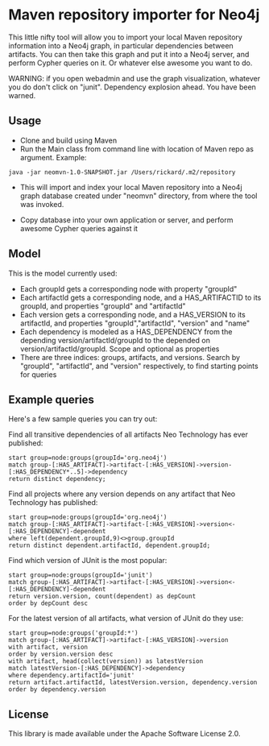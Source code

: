 Maven repository importer for Neo4j
============================================================

This little nifty tool will allow you to import your local Maven repository information into a Neo4j graph, in particular dependencies between artifacts. You can then
take this graph and put it into a Neo4j server, and perform Cypher queries on it. Or whatever else awesome you want to do.

WARNING: if you open webadmin and use the graph visualization, whatever you do don't click on "junit". Dependency explosion ahead. You have been warned.

Usage
-----
* Clone and build using Maven
* Run the Main class from command line with location of Maven repo as argument. Example:
```
java -jar neomvn-1.0-SNAPSHOT.jar /Users/rickard/.m2/repository
```

* This will import and index your local Maven repository into a Neo4j graph database created under "neomvn" directory, from where the tool was invoked.

* Copy database into your own application or server, and perform awesome Cypher queries against it

Model
-----
This is the model currently used:
* Each groupId gets a corresponding node with property "groupId"
* Each artifactId gets a corresponding node, and a HAS_ARTIFACTID to its groupId, and properties "groupId" and "artifactId"
* Each version gets a corresponding node, and a HAS_VERSION to its artifactId, and properties "groupId","artifactId", "version" and "name"
* Each dependency is modeled as a HAS_DEPENDENCY from the depending version/artifactId/groupId to the depended on version/artifactId/groupId. Scope and optional as properties
* There are three indices: groups, artifacts, and versions. Search by "groupId", "artifactId", and "version" respectively, to find starting points for queries

Example queries
---------------
Here's a few sample queries you can try out:

Find all transitive dependencies of all artifacts Neo Technology has ever published:
```
start group=node:groups(groupId='org.neo4j')
match group-[:HAS_ARTIFACT]->artifact-[:HAS_VERSION]->version-[:HAS_DEPENDENCY*..5]->dependency
return distinct dependency;
```

Find all projects where any version depends on any artifact that Neo Technology has published:
```
start group=node:groups(groupId='org.neo4j')
match group-[:HAS_ARTIFACT]->artifact-[:HAS_VERSION]->version<-[:HAS_DEPENDENCY]-dependent
where left(dependent.groupId,9)<>group.groupId
return distinct dependent.artifactId, dependent.groupId;
```

Find which version of JUnit is the most popular:
```
start group=node:groups(groupId='junit')
match group-[:HAS_ARTIFACT]->artifact-[:HAS_VERSION]->version<-[:HAS_DEPENDENCY]-dependent
return version.version, count(dependent) as depCount
order by depCount desc
```

For the latest version of all artifacts, what version of JUnit do they use:
```
start group=node:groups('groupId:*')
match group-[:HAS_ARTIFACT]->artifact-[:HAS_VERSION]->version
with artifact, version
order by version.version desc
with artifact, head(collect(version)) as latestVersion
match latestVersion-[:HAS_DEPENDENCY]->dependency
where dependency.artifactId='junit'
return artifact.artifactId, latestVersion.version, dependency.version
order by dependency.version
```

License
-------
This library is made available under the Apache Software License 2.0.

